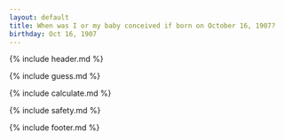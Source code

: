 ```yaml
---
layout: default
title: When was I or my baby conceived if born on October 16, 1907?
birthday: Oct 16, 1907
---
```


{% include header.md %}

{% include guess.md %}

{% include calculate.md %}

{% include safety.md %}

{% include footer.md %}



